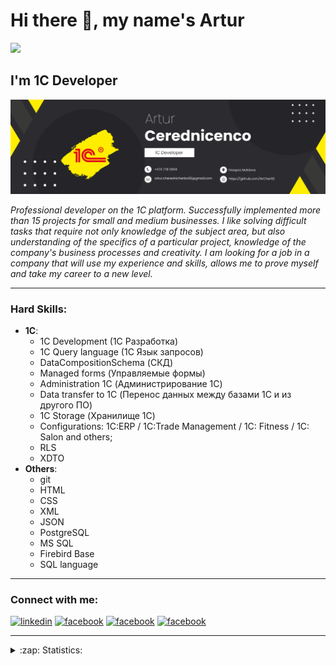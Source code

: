 # Hi there 👋, my name's Artur
![](https://komarev.com/ghpvc/?username=ArCher92)

## I'm 1C Developer
![I'm 1C Developer](/Linkedin%20Banner.png)

_Professional developer on the 1C platform. Successfully implemented more than 15 projects for small and medium businesses. I like solving difficult tasks that 
require not only knowledge of the subject area, but also understanding of the specifics of a particular project, knowledge of the company's business processes 
and creativity. I am looking for a job in a company that will use my experience and skills, allows me to prove myself and take my career to a new level._
____

### **Hard Skills:**
+ **1С**:
  + 1C Development (1C Разработка)
  + 1C Query language (1С Язык запросов)
  + DataCompositionSchema (СКД)
  + Managed forms (Управляемые формы)
  + Administration 1C (Администрирование 1С)
  + Data transfer to 1C (Перенос данных между базами 1С и из другого ПО)
  + 1C Storage (Хранилище 1С)
  + Configurations: 1C:ERP / 1C:Trade Management / 1C: Fitness / 1C: Salon and others;
  + RLS
  + XDTO
+ **Others**:
  + git
  + HTML
  + CSS
  + XML
  + JSON
  + PostgreSQL
  + MS SQL
  + Firebird Base
  + SQL language

____
### **Connect with me:**

[<img src='https://cdn.jsdelivr.net/npm/simple-icons@3.0.1/icons/linkedin.svg' alt='linkedin' height='40'>](https://www.linkedin.com/in/artur-cerednicenco-31528b1b3//)
[<img src='https://cdn.jsdelivr.net/npm/simple-icons@3.0.1/icons/facebook.svg' alt='facebook' height='40'>](https://www.facebook.com/frysty.art/)
[<img src='https://cdn.jsdelivr.net/npm/simple-icons@3.0.1/icons/vk.svg' alt='facebook' height='40'>](https://vk.com/id12720116)
[<img src='https://cdn.jsdelivr.net/npm/simple-icons@3.0.1/icons/skype.svg' alt='facebook' height='40'>](https://join.skype.com/invite/jmh2bOg0gVCe)

____
<details>
  <summary>:zap: Statistics:</summary>
    <img align="left" alt="codeSTACKr's GitHub Stats" src="https://github-readme-stats.vercel.app/api?username=ArCher92&theme=slateorange&show_icons=true" />
    <br /> 
    
   <img align="left" alt="codeSTACKr's GitHub Stats" src="https://github-readme-stats.vercel.app/api/top-langs/?username=ArCher92&layout=compact&theme=slateorange " />
</details>

